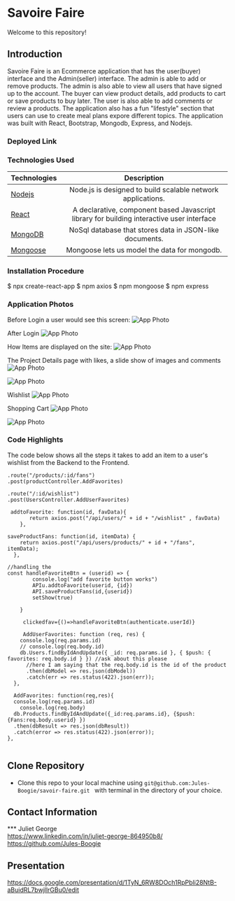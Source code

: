 # Savoire Faire
Welcome to this repository!


## Introduction 
Savoire Faire is an Ecommerce application that has the user(buyer) interface and the Admin(seller) interface. The admin is able to add or remove products. The admin is also able to view all users that have signed up to the account.
The buyer can view product details, add products to cart or save products to buy later. The user is also able to add comments or review a products. The application also has a fun "lifestyle" section that users can use to create meal plans expore different topics. The application was built with React, Bootstrap, Mongodb, Express, and Nodejs. 


### Deployed Link 




### Technologies Used
| Technologies | Description  |
|---------------------------------------------------------------------------|:------------------------------------------------------------------------------------------------------------------:|
| [Nodejs](https://nodejs.org/en/docs/)                                     |             Node.js is designed to build scalable network applications.                 |
| [React](https://reactjs.org/)                |   A declarative, component based Javascript library for building interactive user interface                 |
| [MongoDB](https://www.mongodb.com/)                |   NoSql database that stores data in JSON-like documents.                |
| [Mongoose](https://mongoosejs.com/)                |  Mongoose lets us model the data for mongodb.                |




### Installation Procedure
$ npx create-react-app <myappname>
$ npm axios
$ npm mongoose
$ npm express


### Application Photos

Before Login a user would see this screen:
![App Photo](https://github.com/Jules-Boogie/savoir-faire/blob/master/savoire-faire/public/app%20photos/before%20login.PNG)

After Login 
![App Photo](https://github.com/Jules-Boogie/savoir-faire/blob/master/savoire-faire/public/app%20photos/afterlogin.PNG)

How Items are displayed on the site:
![App Photo](https://github.com/Jules-Boogie/savoir-faire/blob/master/savoire-faire/public/app%20photos/items.PNG)

The Project Details page with likes, a slide show of images and comments 
![App Photo](https://github.com/Jules-Boogie/savoir-faire/blob/master/savoire-faire/public/app%20photos/productdetail.PNG)

![App Photo](https://github.com/Jules-Boogie/savoir-faire/blob/master/savoire-faire/public/app%20photos/photoslidescommentreviewsession.PNG)

Wishlist
![App Photo](https://github.com/Jules-Boogie/savoir-faire/blob/master/savoire-faire/public/app%20photos/wishlistpage.PNG)


Shopping Cart
![App Photo](https://github.com/Jules-Boogie/savoir-faire/blob/master/savoire-faire/public/app%20photos/cart.PNG)

![App Photo](https://github.com/Jules-Boogie/savoir-faire/blob/master/savoire-faire/public/app%20photos/shoppingcart.PNG)





### Code Highlights
 The code below shows all the steps it takes to add an item to a user's wishlist from the Backend to the Frontend. 
```
.route("/products/:id/fans")
.post(productController.AddFavorites)

.route("/:id/wishlist")
.post(UsersController.AddUserFavorites)

 addtoFavorite: function(id, favData){
       return axios.post("/api/users/" + id + "/wishlist" , favData)
    },

saveProductFans: function(id, itemData) {
    return axios.post("/api/users/products/" + id + "/fans", itemData);
  },

//handling the 
const handleFavoriteBtn = (userid) => {
        console.log("add favorite button works")
        APIu.addtoFavorite(userid, {id})
        API.saveProductFans(id,{userid})
        setShow(true)

    }
    
     clickedfav={()=>handleFavoriteBtn(authenticate.userId)}
     
     AddUserFavorites: function (req, res) {
    console.log(req.params.id)
    // console.log(req.body.id)
    db.Users.findByIdAndUpdate({ _id: req.params.id }, { $push: { favorites: req.body.id } }) //ask about this please
      //here I am saying that the req.body.id is the id of the product
      .then(dbModel => res.json(dbModel))
      .catch(err => res.status(422).json(err));
  },
  
  AddFavorites: function(req,res){
  console.log(req.params.id)
    console.log(req.body)
  db.Products.findByIdAndUpdate({_id:req.params.id}, {$push: {Fans:req.body.userid} })
  .then(dbResult => res.json(dbResult))
  .catch(error => res.status(422).json(error));
},
     

```


## Clone Repository
 - Clone this repo to your local machine using ```git@github.com:Jules-Boogie/savoir-faire.git ``` with terminal in the directory of your choice. 



## Contact Information
*** Juliet George   
https://www.linkedin.com/in/juliet-george-864950b8/
https://github.com/Jules-Boogie 


## Presentation 
https://docs.google.com/presentation/d/1TyN_6RW8DOch1RpPbli28NtB-aBuidRL7bwjllrGBu0/edit
